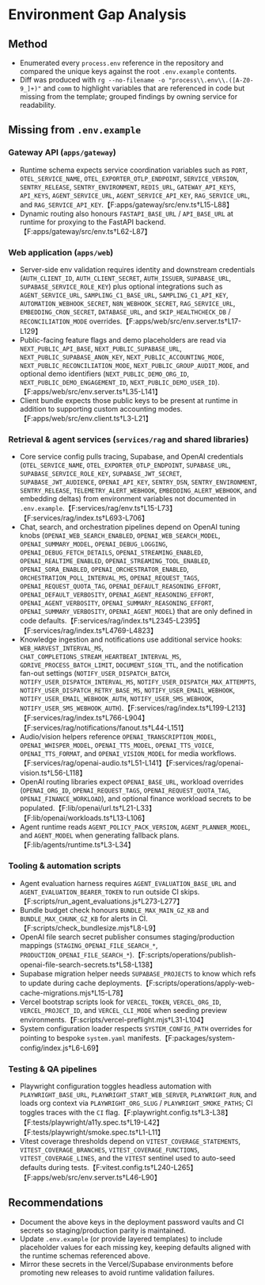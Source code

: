 # Environment Gap Analysis

## Method
- Enumerated every `process.env` reference in the repository and compared the unique keys against the root `.env.example` contents.
- Diff was produced with `rg --no-filename -o "process\\.env\\.([A-Z0-9_]+)"` and `comm` to highlight variables that are referenced in code but missing from the template; grouped findings by owning service for readability.

## Missing from `.env.example`

### Gateway API (`apps/gateway`)
- Runtime schema expects service coordination variables such as `PORT`, `OTEL_SERVICE_NAME`, `OTEL_EXPORTER_OTLP_ENDPOINT`, `SERVICE_VERSION`, `SENTRY_RELEASE`, `SENTRY_ENVIRONMENT`, `REDIS_URL`, `GATEWAY_API_KEYS`, `API_KEYS`, `AGENT_SERVICE_URL`, `AGENT_SERVICE_API_KEY`, `RAG_SERVICE_URL`, and `RAG_SERVICE_API_KEY`.【F:apps/gateway/src/env.ts†L15-L88】
- Dynamic routing also honours `FASTAPI_BASE_URL` / `API_BASE_URL` at runtime for proxying to the FastAPI backend.【F:apps/gateway/src/env.ts†L62-L87】

### Web application (`apps/web`)
- Server-side env validation requires identity and downstream credentials (`AUTH_CLIENT_ID`, `AUTH_CLIENT_SECRET`, `AUTH_ISSUER`, `SUPABASE_URL`, `SUPABASE_SERVICE_ROLE_KEY`) plus optional integrations such as `AGENT_SERVICE_URL`, `SAMPLING_C1_BASE_URL`, `SAMPLING_C1_API_KEY`, `AUTOMATION_WEBHOOK_SECRET`, `N8N_WEBHOOK_SECRET`, `RAG_SERVICE_URL`, `EMBEDDING_CRON_SECRET`, `DATABASE_URL`, and `SKIP_HEALTHCHECK_DB` / `RECONCILIATION_MODE` overrides.【F:apps/web/src/env.server.ts†L17-L129】
- Public-facing feature flags and demo placeholders are read via `NEXT_PUBLIC_API_BASE`, `NEXT_PUBLIC_SUPABASE_URL`, `NEXT_PUBLIC_SUPABASE_ANON_KEY`, `NEXT_PUBLIC_ACCOUNTING_MODE`, `NEXT_PUBLIC_RECONCILIATION_MODE`, `NEXT_PUBLIC_GROUP_AUDIT_MODE`, and optional demo identifiers (`NEXT_PUBLIC_DEMO_ORG_ID`, `NEXT_PUBLIC_DEMO_ENGAGEMENT_ID`, `NEXT_PUBLIC_DEMO_USER_ID`).【F:apps/web/src/env.server.ts†L35-L141】
- Client bundle expects those public keys to be present at runtime in addition to supporting custom accounting modes.【F:apps/web/src/env.client.ts†L3-L21】

### Retrieval & agent services (`services/rag` and shared libraries)
- Core service config pulls tracing, Supabase, and OpenAI credentials (`OTEL_SERVICE_NAME`, `OTEL_EXPORTER_OTLP_ENDPOINT`, `SUPABASE_URL`, `SUPABASE_SERVICE_ROLE_KEY`, `SUPABASE_JWT_SECRET`, `SUPABASE_JWT_AUDIENCE`, `OPENAI_API_KEY`, `SENTRY_DSN`, `SENTRY_ENVIRONMENT`, `SENTRY_RELEASE`, `TELEMETRY_ALERT_WEBHOOK`, `EMBEDDING_ALERT_WEBHOOK`, and embedding deltas) from environment variables not documented in `.env.example`.【F:services/rag/env.ts†L15-L73】【F:services/rag/index.ts†L693-L706】
- Chat, search, and orchestration pipelines depend on OpenAI tuning knobs (`OPENAI_WEB_SEARCH_ENABLED`, `OPENAI_WEB_SEARCH_MODEL`, `OPENAI_SUMMARY_MODEL`, `OPENAI_DEBUG_LOGGING`, `OPENAI_DEBUG_FETCH_DETAILS`, `OPENAI_STREAMING_ENABLED`, `OPENAI_REALTIME_ENABLED`, `OPENAI_STREAMING_TOOL_ENABLED`, `OPENAI_SORA_ENABLED`, `OPENAI_ORCHESTRATOR_ENABLED`, `ORCHESTRATION_POLL_INTERVAL_MS`, `OPENAI_REQUEST_TAGS`, `OPENAI_REQUEST_QUOTA_TAG`, `OPENAI_DEFAULT_REASONING_EFFORT`, `OPENAI_DEFAULT_VERBOSITY`, `OPENAI_AGENT_REASONING_EFFORT`, `OPENAI_AGENT_VERBOSITY`, `OPENAI_SUMMARY_REASONING_EFFORT`, `OPENAI_SUMMARY_VERBOSITY`, `OPENAI_AGENT_MODEL`) that are only defined in code defaults.【F:services/rag/index.ts†L2345-L2395】【F:services/rag/index.ts†L4769-L4823】
- Knowledge ingestion and notifications use additional service hooks: `WEB_HARVEST_INTERVAL_MS`, `CHAT_COMPLETIONS_STREAM_HEARTBEAT_INTERVAL_MS`, `GDRIVE_PROCESS_BATCH_LIMIT`, `DOCUMENT_SIGN_TTL`, and the notification fan-out settings (`NOTIFY_USER_DISPATCH_BATCH`, `NOTIFY_USER_DISPATCH_INTERVAL_MS`, `NOTIFY_USER_DISPATCH_MAX_ATTEMPTS`, `NOTIFY_USER_DISPATCH_RETRY_BASE_MS`, `NOTIFY_USER_EMAIL_WEBHOOK`, `NOTIFY_USER_EMAIL_WEBHOOK_AUTH`, `NOTIFY_USER_SMS_WEBHOOK`, `NOTIFY_USER_SMS_WEBHOOK_AUTH`).【F:services/rag/index.ts†L199-L213】【F:services/rag/index.ts†L766-L904】【F:services/rag/notifications/fanout.ts†L44-L151】
- Audio/vision helpers reference `OPENAI_TRANSCRIPTION_MODEL`, `OPENAI_WHISPER_MODEL`, `OPENAI_TTS_MODEL`, `OPENAI_TTS_VOICE`, `OPENAI_TTS_FORMAT`, and `OPENAI_VISION_MODEL` for media workflows.【F:services/rag/openai-audio.ts†L51-L141】【F:services/rag/openai-vision.ts†L56-L118】
- OpenAI routing libraries expect `OPENAI_BASE_URL`, workload overrides (`OPENAI_ORG_ID`, `OPENAI_REQUEST_TAGS`, `OPENAI_REQUEST_QUOTA_TAG`, `OPENAI_FINANCE_WORKLOAD`), and optional finance workload secrets to be populated.【F:lib/openai/url.ts†L21-L33】【F:lib/openai/workloads.ts†L13-L106】
- Agent runtime reads `AGENT_POLICY_PACK_VERSION`, `AGENT_PLANNER_MODEL`, and `AGENT_MODEL` when generating fallback plans.【F:lib/agents/runtime.ts†L3-L34】

### Tooling & automation scripts
- Agent evaluation harness requires `AGENT_EVALUATION_BASE_URL` and `AGENT_EVALUATION_BEARER_TOKEN` to run outside CI skips.【F:scripts/run_agent_evaluations.js†L273-L277】
- Bundle budget check honours `BUNDLE_MAX_MAIN_GZ_KB` and `BUNDLE_MAX_CHUNK_GZ_KB` for alerts in CI.【F:scripts/check_bundlesize.mjs†L8-L9】
- OpenAI file search secret publisher consumes staging/production mappings (`STAGING_OPENAI_FILE_SEARCH_*`, `PRODUCTION_OPENAI_FILE_SEARCH_*`).【F:scripts/operations/publish-openai-file-search-secrets.ts†L58-L138】
- Supabase migration helper needs `SUPABASE_PROJECTS` to know which refs to update during cache deployments.【F:scripts/operations/apply-web-cache-migrations.mjs†L15-L78】
- Vercel bootstrap scripts look for `VERCEL_TOKEN`, `VERCEL_ORG_ID`, `VERCEL_PROJECT_ID`, and `VERCEL_CLI_MODE` when seeding preview environments.【F:scripts/vercel-preflight.mjs†L31-L104】
- System configuration loader respects `SYSTEM_CONFIG_PATH` overrides for pointing to bespoke `system.yaml` manifests.【F:packages/system-config/index.js†L6-L69】

### Testing & QA pipelines
- Playwright configuration toggles headless automation with `PLAYWRIGHT_BASE_URL`, `PLAYWRIGHT_START_WEB_SERVER`, `PLAYWRIGHT_RUN`, and loads org context via `PLAYWRIGHT_ORG_SLUG` / `PLAYWRIGHT_SMOKE_PATHS`; CI toggles traces with the `CI` flag.【F:playwright.config.ts†L3-L38】【F:tests/playwright/a11y.spec.ts†L19-L42】【F:tests/playwright/smoke.spec.ts†L1-L11】
- Vitest coverage thresholds depend on `VITEST_COVERAGE_STATEMENTS`, `VITEST_COVERAGE_BRANCHES`, `VITEST_COVERAGE_FUNCTIONS`, `VITEST_COVERAGE_LINES`, and the `VITEST` sentinel used to auto-seed defaults during tests.【F:vitest.config.ts†L240-L265】【F:apps/web/src/env.server.ts†L46-L90】

## Recommendations
- Document the above keys in the deployment password vaults and CI secrets so staging/production parity is maintained.
- Update `.env.example` (or provide layered templates) to include placeholder values for each missing key, keeping defaults aligned with the runtime schemas referenced above.
- Mirror these secrets in the Vercel/Supabase environments before promoting new releases to avoid runtime validation failures.
